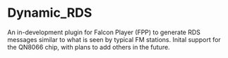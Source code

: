 # Dynamic_RDS

An in-development plugin for Falcon Player (FPP) to generate RDS messages similar to what is seen by typical FM stations. Inital support for the QN8066 chip, with plans to add others in the future.
